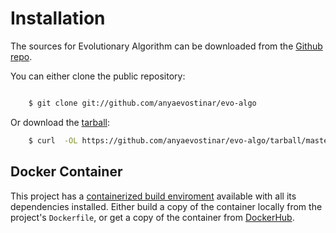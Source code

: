 # Installation

The sources for Evolutionary Algorithm can be downloaded from the [Github repo](https://github.com/anyaevostinar/evo-algo).

You can either clone the public repository:

```bash

    $ git clone git://github.com/anyaevostinar/evo-algo
```
Or download the [tarball](https://github.com/anyaevostinar/evo-algo/tarball/master):

```bash
    $ curl  -OL https://github.com/anyaevostinar/evo-algo/tarball/master
```

## Docker Container

This project has a [containerized build enviroment](https://docs.docker.com/engine/reference/commandline/build/) available with all its dependencies installed. Either build a copy of the container locally from the project's `Dockerfile`,
or get a copy of the container from [DockerHub](https://hub.docker.com/r/anyaevostinar/evo-algo}).
